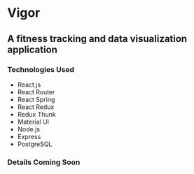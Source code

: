 # Vigor

## A fitness tracking and data visualization application

### Technologies Used

- React.js
- React Router
- React Spring
- React Redux
- Redux Thunk
- Material UI
- Node.js
- Express
- PostgreSQL

### Details Coming Soon
